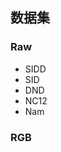 ## 数据集
### Raw
- SIDD  
- SID  
- DND  
- NC12  
- Nam    
### RGB
<!--stackedit_data:
eyJoaXN0b3J5IjpbLTIwNDQ5Njc0NDRdfQ==
-->